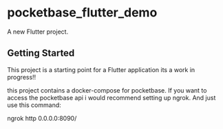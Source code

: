 # pocketbase_flutter_demo

A new Flutter project.

## Getting Started

This project is a starting point for a Flutter application its a work in progress!!

this project contains a docker-compose for pocketbase. If you want to access the pocketbase api i would recommend setting up ngrok. And just use this command:

ngrok http 0.0.0.0:8090/
